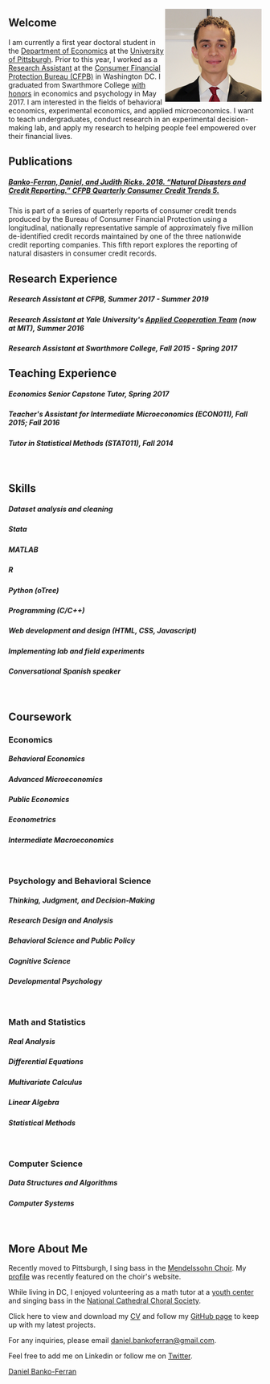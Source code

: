 <p>
<img src="favicons.ico/android-icon-192x192.png" alt="Headshot of Daniel Banko" style="float:right;">
</p>

## Welcome
I am currently a first year doctoral student in the [Department of Economics](https://www.econ.pitt.edu/) at the [University of Pittsburgh](pitt.edu). Prior to this year, I worked as a [Research Assistant](https://www.consumerfinance.gov/about-us/careers/students-and-graduates/) at the [Consumer Financial Protection Bureau (CFPB)](https://www.consumerfinance.gov/about-us/the-bureau/bureau-structure/research-markets-regulation/) in Washington DC. I graduated from Swarthmore College [with honors](https://www.swarthmore.edu/honors-program) in economics and psychology in May 2017. I am interested in the fields of behavioral economics, experimental economics, and applied microeconomics. I want to teach undergraduates, conduct research in an experimental decision-making lab, and apply my research to helping people feel empowered over their financial lives.
<br>

## Publications
##### [Banko-Ferran, Daniel, and Judith Ricks. 2018. “Natural Disasters and Credit Reporting.” CFPB Quarterly Consumer Credit Trends 5. ](https://www.consumerfinance.gov/about-us/blog/natural-disaster-assistance-reported-minority-credit-records-among-potentially-affected-consumers/)
This is part of a series of quarterly reports of consumer credit trends produced by the Bureau of Consumer Financial Protection using a longitudinal, nationally representative sample of approximately five million de-identified credit records maintained by one of the three nationwide credit reporting companies. This fifth report explores the reporting of natural disasters in consumer credit records.

## Research Experience
##### Research Assistant at CFPB, Summer 2017 - Summer 2019
##### Research Assistant at Yale University's [Applied Cooperation Team](https://cooperation.mit.edu/) (now at MIT), Summer 2016
##### Research Assistant at Swarthmore College, Fall 2015 - Spring 2017

## Teaching Experience
##### Economics Senior Capstone Tutor, Spring 2017
##### Teacher's Assistant for Intermediate Microeconomics (ECON011), Fall 2015; Fall 2016
##### Tutor in Statistical Methods (STAT011), Fall 2014
<br>

## Skills
##### Dataset analysis and cleaning
##### Stata
##### MATLAB
##### R
##### Python (oTree)
##### Programming (C/C++)
##### Web development and design (HTML, CSS, Javascript)
##### Implementing lab and field experiments
##### Conversational Spanish speaker
<br>

## Coursework
### Economics
##### Behavioral Economics
##### Advanced Microeconomics
##### Public Economics
##### Econometrics
##### Intermediate Macroeconomics
<br>

### Psychology and Behavioral Science
##### Thinking, Judgment, and Decision-Making
##### Research Design and Analysis
##### Behavioral Science and Public Policy
##### Cognitive Science
##### Developmental Psychology
<br>

### Math and Statistics
##### Real Analysis
##### Differential Equations
##### Multivariate Calculus
##### Linear Algebra
##### Statistical Methods
<br>

### Computer Science
##### Data Structures and Algorithms
##### Computer Systems
<br>

## More About Me

Recently moved to Pittsburgh, I sing bass in the [Mendelssohn Choir](https://www.themendelssohn.org/). My [profile](https://www.themendelssohn.org/about/meet-the-singers/) was recently featured on the choir's website.

While living in DC, I enjoyed volunteering as a math tutor at a [youth center](https://www.northstartutoring.org/) and singing bass in the [National Cathedral Choral Society](http://www.cathedralchoralsociety.org/chorus). 

Click here to view and download my [CV](https://www.dropbox.com/s/a0rruy04juz677g/dbanko_cv.docx?dl=0) and follow my [GitHub page](https://github.com/danielbanko) to keep up with my latest projects.

For any inquiries, please email <a href="mailto:daniel.bankoferran@gmail.com?" target="_top">daniel.bankoferran@gmail.com</a>.

Feel free to add me on Linkedin or follow me on [Twitter](https://twitter.com/Banjodan2). <script type="text/javascript" src="https://platform.linkedin.com/badges/js/profile.js" async defer></script>

<div class="LI-profile-badge" data-version="v1" data-size="medium" data-locale="en_US" data-type="horizontal" data-theme="light" data-vanity="daniel-banko-ferran-4584b951"><a class="LI-simple-link" href='https://www.linkedin.com/in/daniel-banko-ferran-4584b951?trk=profile-badge'>Daniel Banko-Ferran</a></div>
